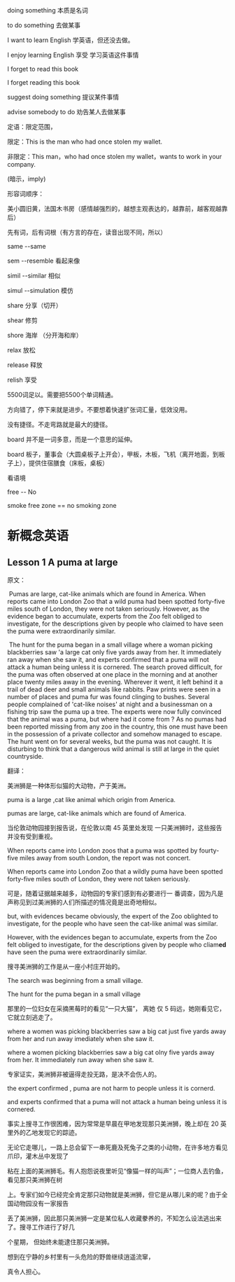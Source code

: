 doing something 本质是名词

to do something 去做某事

I want to learn English 学英语，但还没去做。

I enjoy learning English 享受 学习英语这件事情

I forget to read this book 

I forget reading this book

suggest doing something 提议某件事情

advise somebody to do 劝告某人去做某事



定语：限定范围，

限定：This is the man who had once stolen my wallet.

非限定：This man，who had once stolen my wallet，wants to work in your company.

(暗示，imply)

形容词顺序：

美小圆旧黄，法国木书房（感情越强烈的，越想主观表达的，越靠前，越客观越靠后）

先有词，后有词根（有方言的存在，读音出现不同，所以）

same --same 

sem --resemble 看起来像

simil --similar 相似

simul --simulation 模仿

share 分享（切开）

shear 修剪 

shore 海岸 （分开海和岸）



relax 放松

release 释放

relish 享受

5500词足以。需要把5500个单词精通。

方向错了，停下来就是进步。不要想着快速扩张词汇量，低效没用。

没有捷径。不走弯路就是最大的捷径。

board 并不是一词多意，而是一个意思的延伸。

board 板子，董事会（大圆桌板子上开会），甲板，木板，飞机（离开地面，到板子上），提供住宿膳食（床板，桌板）



看语境

free -- No

smoke free zone == no smoking zone



# 新概念英语

## Lesson 1  A puma at large

原文：

​	Pumas are large, cat-like animals which are found in America. When reports came into  London Zoo that a wild puma had been spotted forty-five miles south of London, they were not  taken seriously. However, as the evidence began to accumulate, experts from the Zoo felt obliged  to investigate, for the descriptions given by people who claimed to have seen the puma were  extraordinarily similar.  

​	The hunt for the puma began in a small village where a woman picking blackberries saw 'a  large cat only five yards away from her. It immediately ran away when she saw it, and experts  confirmed that a puma will not attack a human being unless it is cornered.  The search proved difficult, for the puma was often observed at one place in the morning and at  another place twenty miles away in the evening. Wherever it went, it left behind it a trail of dead  deer and small animals like rabbits. Paw prints were seen in a number of places and puma fur was  found clinging to bushes. Several people complained of 'cat-like noises' at night and a  businessman on a fishing trip saw the puma up a tree. The experts were now fully convinced that  the animal was a puma, but where had it come from ? As no pumas had been reported missing  from any zoo in the country, this one must have been in the possession of a private collector and  somehow managed to escape. The hunt went on for several weeks, but the puma was not caught.  It is disturbing to think that a dangerous wild animal is still at large in the quiet countryside. 

翻译：

美洲狮是一种体形似猫的大动物，产于美洲。

puma is a large ,cat like animal which origin from America.

pumas are large, cat-like animals which are found of America.

当伦敦动物园接到报告说，在伦敦以南 45 英里处发现 一只美洲狮时，这些报告并没有受到重视。

When reports came into London zoos that a puma was spotted by fourty-five miles away from south London, the report was not  concert.

When reports came into London Zoo that a wildly puma have been spotted forty-five miles south of London, they were not taken seriously.

可是，随着证据越来越多，动物园的专家们感到有必要进行一 番调查，因为凡是声称见到过美洲狮的人们所描述的情况竟是出奇地相似。 

but, with evidences became obviously, the expert of the Zoo oblighted to investigate, for the people who have seen the cat-like animal was similar.

However, with the evidences began to accumulate, experts from the Zoo felt obliged to investigate, for the descriptions given by people who cliam**ed** have seen the puma  were extraordinarily similar.

搜寻美洲狮的工作是从一座小村庄开始的。 

The search was beginning from a small village.

The hunt for the puma began in a small village

那里的一位妇女在采摘黑莓时的看见“一只大猫”， 离她 仅 5 码远，她刚看见它，它就立刻逃走了。

where a women was picking blackberries saw a big cat just five yards away from her and run away imediately when she saw it.

where a women picking blackberries saw a big cat olny five yards away from her. It immediately run away when she saw it. 

专家证实，美洲狮非被逼得走投无路，是决不会伤人的。

the expert confirmed , puma are not harm to people unless it is cornerd.

and experts confirmed that a puma will not attack a human being unless it is cornered.

事实上搜寻工作很困难，因为常常是早晨在甲地发现那只美洲狮，晚上却在 20 英里外的乙地发现它的踪迹。 

无论它走哪儿，一路上总会留下一串死鹿及死兔子之类的小动物，在许多地方看见爪印，灌木丛中发现了 

粘在上面的美洲狮毛。有人抱怨说夜里听见“像猫一样的叫声”；一位商人去钓鱼，看见那只美洲狮在树 

上。专家们如今已经完全肯定那只动物就是美洲狮，但它是从哪儿来的呢？由于全国动物园没有一家报告 

丢了美洲狮，因此那只美洲狮一定是某位私人收藏豢养的，不知怎么设法逃出来了。搜寻工作进行了好几 

个星期， 但始终未能逮住那只美洲狮。 

想到在宁静的乡村里有一头危险的野兽继续逍遥流窜， 

真令人担心。